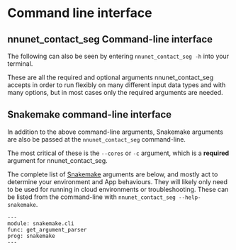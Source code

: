 # Command line interface


## nnunet_contact_seg Command-line interface

 The following can also be seen by entering ``nnunet_contact_seg -h`` into your terminal. 

These are all the required and optional arguments nnunet_contact_seg accepts in order to run flexibly on many different input data types and with many options, but in most cases only the required arguments are needed. 

<!-- the below code needs to be debugged -->
<!-- ```{argparse}
---
filename: ../nnunet_contact_seg/run.py
func: get_parser
prog: nnunet_contact_seg
---
``` -->


## Snakemake command-line interface

In addition to the above command-line arguments, Snakemake arguments are also be passed at the `nnunet_contact_seg` command-line. 

The most critical of these is the `--cores` or `-c` argument, which is a **required** argument for nnunet_contact_seg. 

The complete list of [Snakemake](https://snakemake.readthedocs.io/en/stable/) arguments are below, and mostly act to determine your environment and App behaviours. They will likely only need to be used for running in cloud environments or troubleshooting. These can be listed from the command-line with `nnunet_contact_seg --help-snakemake`.  

```{argparse}
---
module: snakemake.cli
func: get_argument_parser
prog: snakemake
---
```